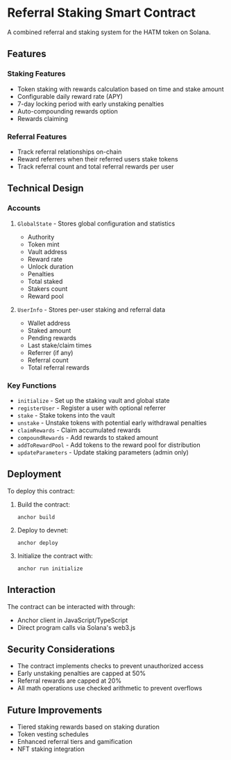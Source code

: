 # Referral Staking Smart Contract

A combined referral and staking system for the HATM token on Solana.

## Features

### Staking Features
- Token staking with rewards calculation based on time and stake amount
- Configurable daily reward rate (APY)
- 7-day locking period with early unstaking penalties
- Auto-compounding rewards option
- Rewards claiming

### Referral Features
- Track referral relationships on-chain
- Reward referrers when their referred users stake tokens
- Track referral count and total referral rewards per user

## Technical Design

### Accounts
1. `GlobalState` - Stores global configuration and statistics
   - Authority
   - Token mint
   - Vault address
   - Reward rate
   - Unlock duration
   - Penalties
   - Total staked
   - Stakers count
   - Reward pool

2. `UserInfo` - Stores per-user staking and referral data
   - Wallet address
   - Staked amount
   - Pending rewards
   - Last stake/claim times
   - Referrer (if any)
   - Referral count
   - Total referral rewards

### Key Functions
- `initialize` - Set up the staking vault and global state
- `registerUser` - Register a user with optional referrer
- `stake` - Stake tokens into the vault
- `unstake` - Unstake tokens with potential early withdrawal penalties
- `claimRewards` - Claim accumulated rewards
- `compoundRewards` - Add rewards to staked amount
- `addToRewardPool` - Add tokens to the reward pool for distribution
- `updateParameters` - Update staking parameters (admin only)

## Deployment

To deploy this contract:

1. Build the contract:
   ```
   anchor build
   ```

2. Deploy to devnet:
   ```
   anchor deploy
   ```

3. Initialize the contract with:
   ```
   anchor run initialize
   ```

## Interaction

The contract can be interacted with through:
- Anchor client in JavaScript/TypeScript
- Direct program calls via Solana's web3.js

## Security Considerations

- The contract implements checks to prevent unauthorized access
- Early unstaking penalties are capped at 50%
- Referral rewards are capped at 20%
- All math operations use checked arithmetic to prevent overflows

## Future Improvements

- Tiered staking rewards based on staking duration
- Token vesting schedules
- Enhanced referral tiers and gamification
- NFT staking integration